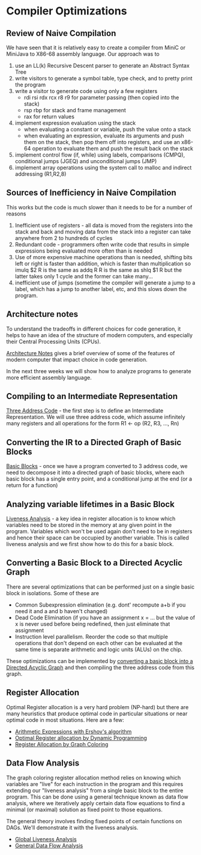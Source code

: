 # Compiler Optimizations

## Review of Naive Compilation
We have seen that it is relatively easy to create a compiler from MiniC or MiniJava to
X86-68 assembly language. Our approach was to
1. use an LL(k) Recursive Descent parser to generate an Abstract Syntax Tree
2. write visitors to generate a symbol table, type check, and to pretty print the program
3. write a visitor to generate code using only a few registers
   * rdi rsi rdx rcx r8 r9    for parameter passing (then copied into the stack)
   * rsp rbp for stack and frame management
   * rax for return values
4. implement expression evaluation using the stack
   * when evaluating a constant or variable, push the value onto a stack
   * when evaluating an expression, evaluate its arguments and push them on the stack,
     then pop them off into registers, and use an x86-64 operation to evaluate them
     and push the result back on the stack
5. implement control flow (if, while) using labels, comparisons (CMPQ),
   conditional jumps (JGEQ) and unconditional jumps (JMP)
6. implement array operations using the system call to malloc and indirect addressing (R1,R2,8)

## Sources of Inefficiency in Naive Compilation
This works but the code is much slower than it needs to be for a number of reasons
1. Inefficient use of registers - all data is moved from the registers into the stack and back
   and moving data from the stack into a register can take anywhere from 2 to hundreds of cycles
2. Redundant code - programmers often write code that results in simple expressions being evaluated
   more often than is needed
3. Use of more expensive machine operations than is needed, shifting bits left or right
   is faster than addition, which is faster than multiplication so
   imulq $2 R is the same as addq R R is the same as shlq $1 R but the latter takes only 1 cycle
   and the former can take many...
4. inefficient use of jumps  (sometime the compiler will generate a jump to a label,
   which has a jump to another label, etc, and this slows down the program.

## Architecture notes
To understand the tradeoffs in different choices for code generation, it helps to have an 
idea of the structure of modern computers, and especially their Central Processing Units (CPUs).

[Architecture Notes](architecture_notes.md) gives a brief overview of some of the features of modern computer that impact choice in code generation.

In the next three weeks we will show how to analyze programs to generate more efficient assembly
language. 

## Compiling to an Intermediate Representation

[Three Address Code](ThreeAddressCode.md) - the first step is to define an Intermediate Representation. We will use three address code, which assume infinitely many registers
and all operations for the form R1 <- op (R2, R3, ..., Rn)

## Converting the IR to a Directed Graph of Basic Blocks
[Basic Blocks](BasicBlocks.md) - once we have a program converted to 3 address code, we
need to decompose it into a directed graph of basic blocks, where each basic block has
a single entry point, and a conditional jump at the end (or a return for a function)

## Analyzing variable lifetimes in a Basic Block
[Liveness Analysis](LivenessAnalysis.md) - a key idea in register allocation is to know which
variables need to be stored in the memory at any given point in the program. Variables which won't be used again don't need to be in registers and hence their space can be occupied by another variable.  This is called liveness analysis and we first show how to do this for a basic block.

## Converting a Basic Block to a Directed Acyclic Graph
There are several optimizations that can be performed just on a single basic block
in isolations. Some of these are
* Common Subexpression elimination (e.g. dont' recompute a+b if you need it and a and b haven't changed)
* Dead Code Elimination (if you have an assignment x = ... but the value of x is never used before being
  redefined, then just eliminate that assignment
* Instruction level parallelism. Reorder the code so that multiple operations that don't depend on each other can be evaluated at the same time is separate arithmetic and logic units (ALUs) on the chip.

These optimizations can be implemented by 
[converting a basic block into a Directed Acyclic Graph](basicBlocks_as_DAGs.md) and then
compiling the three address code from this graph.

## Register Allocation
Optimal Register allocation is a very hard problem (NP-hard) but there are many heuristics that produce optimal code in particular situations or near optimal code in most situations. Here are a few:
* [Arithmetic Expressions with Ershov's algorithm](ershov.md)
* [Optimal Register allocation by Dynamic Programming](dynamic_programming.md)
* [Register Allocation by Graph Coloring](graphcoloring.md)


## Data Flow Analysis
The graph coloring register allocation method relies on knowing which variables are "live" for each instruction in the program and this requires extending our "liveness analysis" from a single basic block to the entire program. This can be done using a general technique known as data flow analysis, where we iteratively apply certain data flow equations to find a minimal (or maximal) solution as fixed point to those equations. 

The general theory involves finding fixed points of certain functions on DAGs. We'll demonstrate it with the liveness analysis.
* [Global Liveness Analysis](global_liveness.md)
* [General Data Flow Analysis](data_flow_analysis.md)


 
